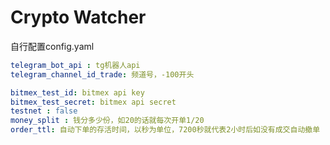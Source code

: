 # Crypto Watcher

自行配置config.yaml
```yaml
telegram_bot_api : tg机器人api
telegram_channel_id_trade: 频道号，-100开头

bitmex_test_id: bitmex api key
bitmex_test_secret: bitmex api secret
testnet : false
money_split : 钱分多少份，如20的话就每次开单1/20
order_ttl: 自动下单的存活时间，以秒为单位，7200秒就代表2小时后如没有成交自动撤单
```